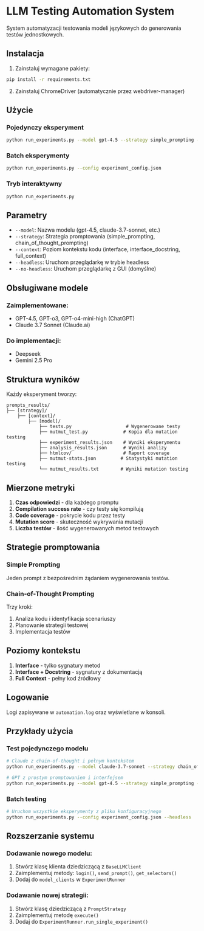 # LLM Testing Automation System

System automatyzacji testowania modeli językowych do generowania testów jednostkowych.

## Instalacja

1. Zainstaluj wymagane pakiety:
```bash
pip install -r requirements.txt
```

2. Zainstaluj ChromeDriver (automatycznie przez webdriver-manager)

## Użycie

### Pojedynczy eksperyment
```bash
python run_experiments.py --model gpt-4.5 --strategy simple_prompting --context interface
```

### Batch eksperymenty
```bash
python run_experiments.py --config experiment_config.json
```

### Tryb interaktywny
```bash
python run_experiments.py
```

## Parametry

- `--model`: Nazwa modelu (gpt-4.5, claude-3.7-sonnet, etc.)
- `--strategy`: Strategia promptowania (simple_prompting, chain_of_thought_prompting)
- `--context`: Poziom kontekstu kodu (interface, interface_docstring, full_context)
- `--headless`: Uruchom przeglądarkę w trybie headless
- `--no-headless`: Uruchom przeglądarkę z GUI (domyślne)

## Obsługiwane modele

### Zaimplementowane:
- GPT-4.5, GPT-o3, GPT-o4-mini-high (ChatGPT)
- Claude 3.7 Sonnet (Claude.ai)

### Do implementacji:
- Deepseek
- Gemini 2.5 Pro

## Struktura wyników

Każdy eksperyment tworzy:
```
prompts_results/
├── [strategy]/
    ├── [context]/
        ├── [model]/
            ├── tests.py                    # Wygenerowane testy
            ├── mutmut_test.py             # Kopia dla mutation testing
            ├── experiment_results.json    # Wyniki eksperymentu
            ├── analysis_results.json      # Wyniki analizy
            ├── htmlcov/                   # Raport coverage
            ├── mutmut-stats.json         # Statystyki mutation testing
            └── mutmut_results.txt        # Wyniki mutation testing
```

## Mierzone metryki

1. **Czas odpowiedzi** - dla każdego promptu
2. **Compilation success rate** - czy testy się kompilują
3. **Code coverage** - pokrycie kodu przez testy
4. **Mutation score** - skuteczność wykrywania mutacji
5. **Liczba testów** - ilość wygenerowanych metod testowych

## Strategie promptowania

### Simple Prompting
Jeden prompt z bezpośrednim żądaniem wygenerowania testów.

### Chain-of-Thought Prompting
Trzy kroki:
1. Analiza kodu i identyfikacja scenariuszy
2. Planowanie strategii testowej
3. Implementacja testów

## Poziomy kontekstu

1. **Interface** - tylko sygnatury metod
2. **Interface + Docstring** - sygnatury z dokumentacją
3. **Full Context** - pełny kod źródłowy

## Logowanie

Logi zapisywane w `automation.log` oraz wyświetlane w konsoli.

## Przykłady użycia

### Test pojedynczego modelu
```bash
# Claude z chain-of-thought i pełnym kontekstem
python run_experiments.py --model claude-3.7-sonnet --strategy chain_of_thought_prompting --context full_context

# GPT z prostym promptowaniem i interfejsem
python run_experiments.py --model gpt-4.5 --strategy simple_prompting --context interface
```

### Batch testing
```bash
# Uruchom wszystkie eksperymenty z pliku konfiguracyjnego
python run_experiments.py --config experiment_config.json --headless
```

## Rozszerzanie systemu

### Dodawanie nowego modelu:
1. Stwórz klasę klienta dziedziczącą z `BaseLLMClient`
2. Zaimplementuj metody: `login()`, `send_prompt()`, `get_selectors()`
3. Dodaj do `model_clients` w `ExperimentRunner`

### Dodawanie nowej strategii:
1. Stwórz klasę dziedziczącą z `PromptStrategy`
2. Zaimplementuj metodę `execute()`
3. Dodaj do `ExperimentRunner.run_single_experiment()`